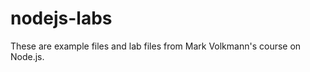 nodejs-labs
===========

These are example files and lab files from Mark Volkmann's course on Node.js.
